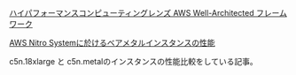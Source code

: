 
[ハイパフォーマンスコンピューティングレンズ AWS Well-Architected フレームワーク](https://d1.awsstatic.com/whitepapers/ja_JP/architecture/AWS-HPC-Lens.pdf)


[AWS Nitro Systemに於けるベアメタルインスタンスの性能](https://aws.amazon.com/jp/blogs/news/bare-metal-performance-with-the-aws-nitro-system/)

c5n.18xlarge と c5n.metalのインスタンスの性能比較をしている記事。


